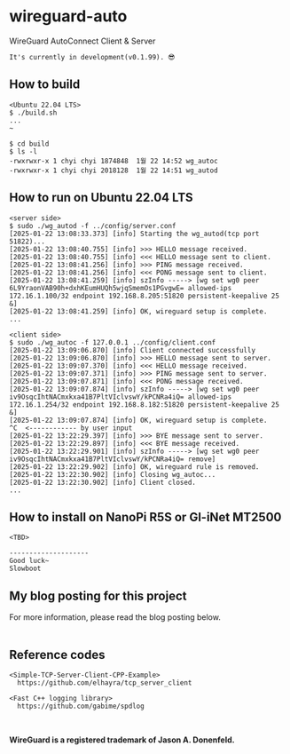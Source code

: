 # wireguard-auto
WireGuard AutoConnect Client &amp; Server

```
It's currently in development(v0.1.99). 😎

```

## How to build
```
<Ubuntu 22.04 LTS>
$ ./build.sh
...
~

$ cd build
$ ls -l
-rwxrwxr-x 1 chyi chyi 1874848  1월 22 14:52 wg_autoc
-rwxrwxr-x 1 chyi chyi 2018128  1월 22 14:51 wg_autod

```

## How to run on Ubuntu 22.04 LTS
```
<server side>
$ sudo ./wg_autod -f ../config/server.conf 
[2025-01-22 13:08:33.373] [info] Starting the wg_autod(tcp port 51822)...
[2025-01-22 13:08:40.755] [info] >>> HELLO message received.
[2025-01-22 13:08:40.755] [info] <<< HELLO message sent to client.
[2025-01-22 13:08:41.256] [info] >>> PING message received.
[2025-01-22 13:08:41.256] [info] <<< PONG message sent to client.
[2025-01-22 13:08:41.259] [info] szInfo -----> [wg set wg0 peer 6L9YraonVAB90h+dxhKEumHUQh5wjqSmemOs1PGvgwE= allowed-ips 172.16.1.100/32 endpoint 192.168.8.205:51820 persistent-keepalive 25 &]
[2025-01-22 13:08:41.259] [info] OK, wireguard setup is complete.
...

<client side>
$ sudo ./wg_autoc -f 127.0.0.1 ../config/client.conf
[2025-01-22 13:09:06.870] [info] Client connected successfully
[2025-01-22 13:09:06.870] [info] >>> HELLO message sent to server.
[2025-01-22 13:09:07.370] [info] <<< HELLO message received.
[2025-01-22 13:09:07.371] [info] >>> PING message sent to server.
[2025-01-22 13:09:07.871] [info] <<< PONG message received.
[2025-01-22 13:09:07.874] [info] szInfo -----> [wg set wg0 peer iv9OsqcIhtNACmxkxa41B7PltVIclvswY/kPCNRa4iQ= allowed-ips 172.16.1.254/32 endpoint 192.168.8.182:51820 persistent-keepalive 25 &]
[2025-01-22 13:09:07.874] [info] OK, wireguard setup is complete.
^C  <------------ by user input
[2025-01-22 13:22:29.397] [info] >>> BYE message sent to server.
[2025-01-22 13:22:29.897] [info] <<< BYE message received.
[2025-01-22 13:22:29.901] [info] szInfo -----> [wg set wg0 peer iv9OsqcIhtNACmxkxa41B7PltVIclvswY/kPCNRa4iQ= remove]
[2025-01-22 13:22:29.902] [info] OK, wireguard rule is removed.
[2025-01-22 13:22:30.902] [info] Closing wg_autoc...
[2025-01-22 13:22:30.902] [info] Client closed.
...
```

## How to install on NanoPi R5S or Gl-iNet MT2500 
```
<TBD>

--------------------
Good luck~
Slowboot
```

## My blog posting for this project
  For more information, please read the blog posting below.<br>
  <br>

## Reference codes
```
<Simple-TCP-Server-Client-CPP-Example>
  https://github.com/elhayra/tcp_server_client

<Fast C++ logging library>
  https://github.com/gabime/spdlog
```
  <br>

  __WireGuard is a registered trademark of Jason A. Donenfeld.__
